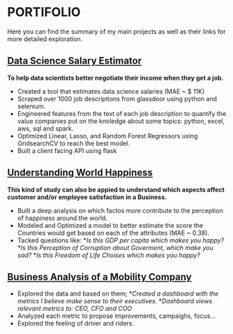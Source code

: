 # PORTIFOLIO
Here you can find the summary of my main projects as well as their links for more detailed exploration.


## [Data Science Salary Estimator](https://github.com/rmarques0/ds_salary_proj)

**To help data scientists better negotiate their income when they get a job.**

* Created a tool that estimates data science salaries (MAE ~ $ 11K) 
* Scraped over 1000 job descriptions from glassdoor using python and selenium.
* Engineered features from the text of each job description to quantify the value companies put on the knoledge about some topics: python, excel, aws, sql and spark.
* Optimized Linear, Lasso, and Random Forest Regressors using GridsearchCV to reach the best model.
* Built a client facing API using flask



## [Understanding World Happiness](https://www.kaggle.com/rmarques0/world-happiness-overview)

**This kind of study can also be appied to understand which aspects affect customer and/or employee satisfaction in a Business.**


* Built a deep analysis on which factos more contribute to the perception of happiness around the world.
* Modeled and Optimized a model to better estimate the score the Countries would get based on each of the attributes (MAE ~ 0.38).
* Tacked questions like: 
  *_Is this GDP per capita which makes you happy?_
  *_Is this Perception of Corruption about Goverment, which make you sad?_
  *_Is this Freedom of Life Choises which makes you happy?_
  
  
  
  
## [Business Analysis of a Mobility Company](https://github.com/rmarques0/Business-Analysis-99)  


* Explored the data and based on them; 
  *_Created a dashboard with the metrics I believe make sense to their executives._
  *_Dashboard views relevant metrics to: CEO, CFO and COO_
* Analyzed each metric to propose improvements, campaighs, focus...
* Explored the feeling of driver and riders.

  
  
  
